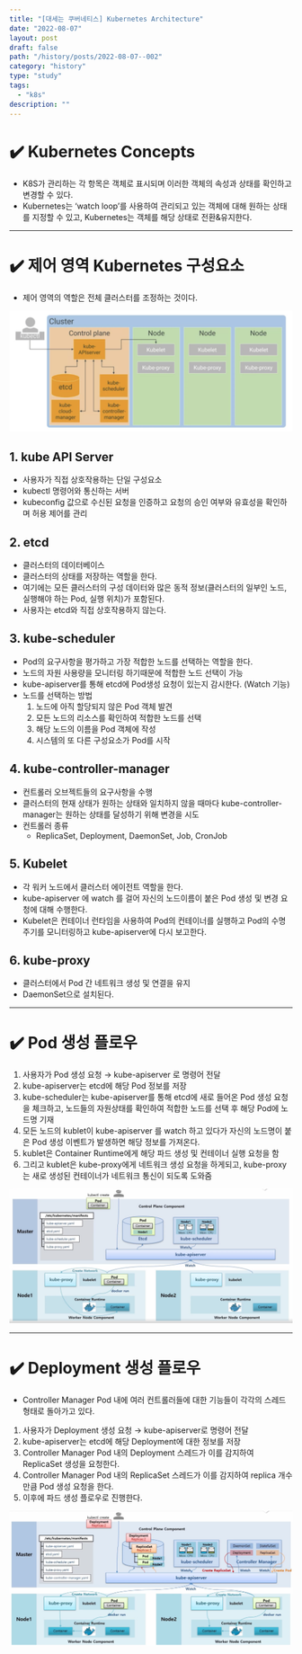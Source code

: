```yaml
---
title: "[대세는 쿠버네티스] Kubernetes Architecture"
date: "2022-08-07"
layout: post
draft: false
path: "/history/posts/2022-08-07--002"
category: "history"
type: "study"
tags:
  - "k8s"
description: ""
---
```




# ✔️ Kubernetes Concepts

- K8S가 관리하는 각 항목은 객체로 표시되며 이러한 객체의 속성과 상태를 확인하고 변경할 수 있다.
- Kubernetes는 ‘watch loop’를 사용하여 관리되고 있는 객체에 대해 원하는 상태를 지정할 수 있고, Kubernetes는 객체를 해당 상태로 전환&유지한다.

---

# ✔️ 제어 영역 Kubernetes 구성요소

- 제어 영역의 역할은 전체 클러스터를 조정하는 것이다.

![](002-01.png)

## 1. kube API Server

- 사용자가 직접 상호작용하는 단일 구성요소
- kubectl 명령어와 통신하는 서버
- kubeconfig 값으로 수신된 요청을 인증하고 요청의 승인 여부와 유효성을 확인하며 허용 제어를 관리

## 2. etcd

- 클러스터의 데이터베이스
- 클러스터의 상태를 저장하는 역할을 한다.
- 여기에는 모든 클러스터의 구성 데이터와 많은 동적 정보(클러스터의 일부인 노드, 실행해야 하는 Pod, 실행 위치)가 포함된다.
- 사용자는 etcd와 직접 상호작용하지 않는다.

## 3. kube-scheduler

- Pod의 요구사항을 평가하고 가장 적합한 노드를 선택하는 역할을 한다.
- 노드의 자원 사용량을 모니터링 하기때문에 적합한 노드 선택이 가능
- kube-apiserver를 통해 etcd에 Pod생성 요청이 있는지 감시한다. (Watch 기능)
- 노드를 선택하는 방법
    1. 노드에 아직 할당되지 않은 Pod 객체 발견 
    2. 모든 노드의 리소스를 확인하여 적합한 노드를 선택 
    3. 해당 노드의 이름을 Pod 객체에 작성
    4. 시스템의 또 다른 구성요소가 Pod를 시작

## 4. kube-controller-manager

- 컨트롤러 오브젝트들의 요구사항을 수행
- 클러스터의 현재 상태가 원하는 상태와 일치하지 않을 때마다 kube-controller-manager는 원하는 상태를 달성하기 위해 변경을 시도
- 컨트롤러 종류
    - ReplicaSet, Deployment, DaemonSet, Job, CronJob

## 5. Kubelet

- 각 워커 노드에서 클러스터 에이전트 역할을 한다.
- kube-apiserver 에 watch 를 걸어 자신의 노드이름이 붙은 Pod 생성 및 변경 요청에 대해 수행한다.
- Kubelet은 컨테이너 런타임을 사용하여 Pod의 컨테이너를 실행하고 Pod의 수명 주기를 모니터링하고 kube-apiserver에 다시 보고한다.

## 6. kube-proxy

- 클러스터에서 Pod 간 네트워크 생성 및 연결을 유지
- DaemonSet으로 설치된다.

---

# ✔️ Pod 생성 플로우

1. 사용자가 Pod 생성 요청 → kube-apiserver 로 명령어 전달
2. kube-apiserver는 etcd에 해당 Pod 정보를 저장
3. kube-scheduler는 kube-apiserver를 통해 etcd에 새로 들어온 Pod 생성 요청을 체크하고, 노드들의 자원상태를 확인하여 적합한 노드를 선택 후 해당 Pod에 노드명 기재
4. 모든 노드의 kublet이 kube-apiserver 를 watch 하고 있다가 자신의 노드명이 붙은 Pod 생성 이벤트가 발생하면 해당 정보를 가져온다.
5. kublet은 Container Runtime에게 해당 파드 생성 및 컨테이너 실행 요청을 함
6. 그리고 kublet은 kube-proxy에게 네트워크 생성 요청을 하게되고, kube-proxy는 새로 생성된 컨테이너가 네트워크 통신이 되도록 도와줌

![](002-02.png)

---

# ✔️ Deployment 생성 플로우

- Controller Manager Pod 내에 여러 컨트롤러들에 대한 기능들이 각각의 스레드 형태로 돌아가고 있다.
1. 사용자가 Deployment 생성 요청 → kube-apiserver로 명령어 전달
2. kube-apiserver는 etcd에 해당 Deployment에 대한 정보를 저장
3. Controller Manager Pod 내의 Deployment 스레드가 이를 감지하여 ReplicaSet 생성을 요청한다.
4. Controller Manager Pod 내의 ReplicaSet 스레드가 이를 감지하여 replica 개수만큼 Pod 생성 요청을 한다.
5. 이후에 파드 생성 플로우로 진행한다.

![](002-03.png)